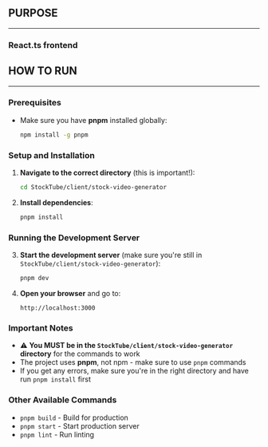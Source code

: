 ## **PURPOSE**
---
### **React.ts frontend**

## **HOW TO RUN**
---

### **Prerequisites**
- Make sure you have **pnpm** installed globally:
  ```bash
  npm install -g pnpm
  ```

### **Setup and Installation**
1. **Navigate to the correct directory** (this is important!):
   ```bash
   cd StockTube/client/stock-video-generator
   ```

2. **Install dependencies**:
   ```bash
   pnpm install
   ```

### **Running the Development Server**
3. **Start the development server** (make sure you're still in `StockTube/client/stock-video-generator`):
   ```bash
   pnpm dev
   ```

4. **Open your browser** and go to:
   ```
   http://localhost:3000
   ```

### **Important Notes**
- ⚠️ **You MUST be in the `StockTube/client/stock-video-generator` directory** for the commands to work
- The project uses **pnpm**, not npm - make sure to use `pnpm` commands
- If you get any errors, make sure you're in the right directory and have run `pnpm install` first

### **Other Available Commands**
- `pnpm build` - Build for production
- `pnpm start` - Start production server
- `pnpm lint` - Run linting